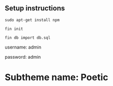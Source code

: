 ## Setup instructions

```sudo apt-get install npm```

```fin init```

```fin db import db.sql```

username: admin

password: admin

# Subtheme name: Poetic
